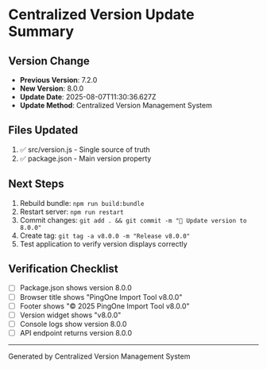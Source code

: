 # Centralized Version Update Summary

## Version Change
- **Previous Version**: 7.2.0
- **New Version**: 8.0.0
- **Update Date**: 2025-08-07T11:30:36.627Z
- **Update Method**: Centralized Version Management System

## Files Updated
1. ✅ src/version.js - Single source of truth
2. ✅ package.json - Main version property

## Next Steps
1. Rebuild bundle: `npm run build:bundle`
2. Restart server: `npm run restart`
3. Commit changes: `git add . && git commit -m "🔖 Update version to 8.0.0"`
4. Create tag: `git tag -a v8.0.0 -m "Release v8.0.0"`
5. Test application to verify version displays correctly

## Verification Checklist
- [ ] Package.json shows version 8.0.0
- [ ] Browser title shows "PingOne Import Tool v8.0.0"
- [ ] Footer shows "© 2025 PingOne Import Tool v8.0.0"
- [ ] Version widget shows "v8.0.0"
- [ ] Console logs show version 8.0.0
- [ ] API endpoint returns version 8.0.0

---
Generated by Centralized Version Management System
